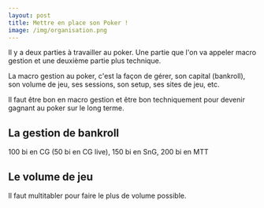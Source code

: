 ```yaml
---
layout: post
title: Mettre en place son Poker !
image: /img/organisation.png
---
```

Il y a deux parties à travailler au poker. Une partie que l'on va appeler macro gestion et  une deuxième partie plus technique.

La macro gestion au poker, c'est la façon de gérer, son capital (bankroll), son volume de jeu, ses sessions, son setup, ses sites de jeu, etc.

Il faut être bon en macro gestion et être bon techniquement pour devenir gagnant au poker sur le long terme.

## La gestion de bankroll

100 bi en CG (50 bi en CG live), 150 bi en SnG, 200 bi en MTT

## Le volume de jeu

Il faut multitabler pour faire le plus de volume possible.

<!--stackedit_data:
eyJoaXN0b3J5IjpbMTgxMTIwOTY1MSwtODY1NTIzNDYzLC01Mj
Y5Njg4NjcsLTI5MjA1ODgxMF19
-->